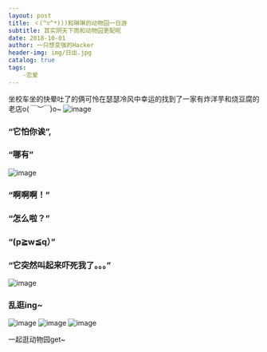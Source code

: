 ```yaml
---
layout: post
title: ヾ(^▽^*)))和琳琳的动物园一日游
subtitle: 其实阴天下雨和动物园更配呢
date: 2018-10-01
author: 一只想变强的Hacker
header-img: img/日出.jpg
catalog: true
tags: 
    -恋爱
---
```

坐校车坐的快晕吐了的俩可怜在瑟瑟冷风中幸运的找到了一家有炸洋芋和烧豆腐的老店o(*￣︶￣*)o~
![image](http://wx4.sinaimg.cn/mw690/005Is5bhgy1fvymhswi82j307s04d74d.jpg)

### “它怕你诶”,
### “哪有”
![image](http://wx2.sinaimg.cn/mw690/005Is5bhgy1fvymi4iszoj304807jdfy.jpg)

### “啊啊啊！”
### “怎么啦？”
### “(p≧w≦q）”
### “它突然叫起来吓死我了。。。”
![image](http://wx1.sinaimg.cn/mw690/005Is5bhgy1fvymj30w7bj304807j0st.jpg)

### 乱逛ing~
![image](http://wx2.sinaimg.cn/mw690/005Is5bhgy1fvymid04kej307j048aaa.jpg)
![image](http://wx1.sinaimg.cn/mw690/005Is5bhgy1fvymi7h54bj307j048glj.jpg)
![image](http://wx2.sinaimg.cn/mw690/005Is5bhgy1fvymhxz3qzj304807jgls.jpg)

一起逛动物园get~
